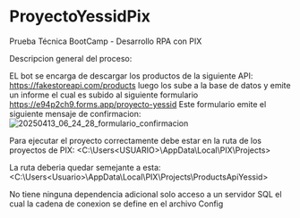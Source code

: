 # ProyectoYessidPix
Prueba Técnica BootCamp - Desarrollo RPA con PIX

Descripcion general del proceso:

EL bot se encarga de descargar los productos de la siguiente API: <https://fakestoreapi.com/products> luego los sube a la base de datos y emite un informe el cual es subido al siguiente formulario <https://e94p2ch9.forms.app/proyecto-yessid>
Este formulario emite el siguiente mensaje de confirmacion:
![20250413_06_24_28_formulario_confirmacion](https://github.com/user-attachments/assets/9a5bee1b-6413-4934-85be-f0f357e7c6cd)

Para ejecutar el proyecto correctamente debe estar en la ruta de los proyectos de PIX: <C:\Users\<USUARIO>\AppData\Local\PIX\Projects>

La ruta deberia quedar semejante a esta: <C:\Users\<Usuario>\AppData\Local\PIX\Projects\ProductsApiYessid>

No tiene ninguna dependencia adicional solo acceso a un servidor SQL el cual la cadena de conexion se define en el archivo Config




